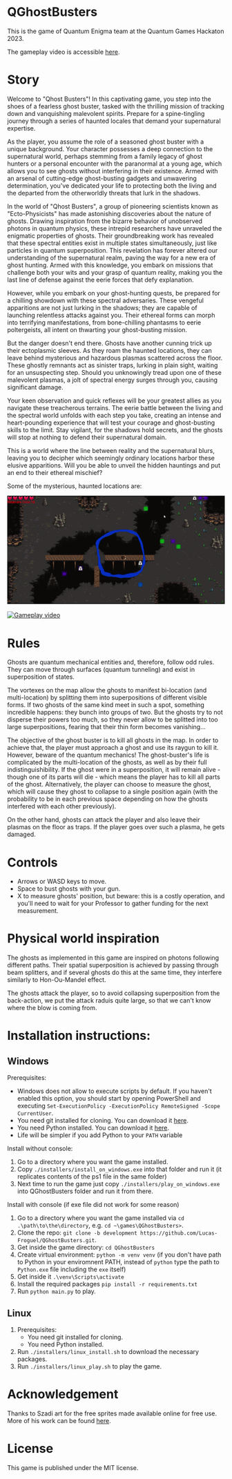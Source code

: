 # QGhostBusters
This is the game of Quantum Enigma team at the Quantum Games Hackaton 2023.

The gameplay video is accessible [here](NRey1MnxBLY).

# Story

Welcome to "Qhost Busters"! In this captivating game, you step into the shoes of a fearless ghost buster, tasked with the thrilling mission of tracking down and vanquishing malevolent spirits. Prepare for a spine-tingling journey through a series of haunted locales that demand your supernatural expertise.

As the player, you assume the role of a seasoned ghost buster with a unique background. Your character possesses a deep connection to the supernatural world, perhaps stemming from a family legacy of ghost hunters or a personal encounter with the paranormal at a young age, which allows you to see ghosts without interfering in their existence. Armed with an arsenal of cutting-edge ghost-busting gadgets and unwavering determination, you've dedicated your life to protecting both the living and the departed from the otherworldly threats that lurk in the shadows.

In the world of "Qhost Busters", a group of pioneering scientists known as "Ecto-Physicists" has made astonishing discoveries about the nature of ghosts. Drawing inspiration from the bizarre behavior of unobserved photons in quantum physics, these intrepid researchers have unraveled the enigmatic properties of ghosts. Their groundbreaking work has revealed that these spectral entities exist in multiple states simultaneously, just like particles in quantum superposition. This revelation has forever altered our understanding of the supernatural realm, paving the way for a new era of ghost hunting. Armed with this knowledge, you embark on missions that challenge both your wits and your grasp of quantum reality, making you the last line of defense against the eerie forces that defy explanation.

However, while you embark on your ghost-hunting quests, be prepared for a chilling showdown with these spectral adversaries. These vengeful apparitions are not just lurking in the shadows; they are capable of launching relentless attacks against you. Their ethereal forms can morph into terrifying manifestations, from bone-chilling phantasms to eerie poltergeists, all intent on thwarting your ghost-busting mission.

But the danger doesn't end there. Ghosts have another cunning trick up their ectoplasmic sleeves. As they roam the haunted locations, they can leave behind mysterious and hazardous plasmas scattered across the floor. These ghostly remnants act as sinister traps, lurking in plain sight, waiting for an unsuspecting step. Should you unknowingly tread upon one of these malevolent plasmas, a jolt of spectral energy surges through you, causing significant damage.

Your keen observation and quick reflexes will be your greatest allies as you navigate these treacherous terrains. The eerie battle between the living and the spectral world unfolds with each step you take, creating an intense and heart-pounding experience that will test your courage and ghost-busting skills to the limit. Stay vigilant, for the shadows hold secrets, and the ghosts will stop at nothing to defend their supernatural domain.

This is a world where the line between reality and the supernatural blurs, leaving you to decipher which seemingly ordinary locations harbor these elusive apparitions. Will you be able to unveil the hidden hauntings and put an end to their ethereal mischief?

Some of the mysterious, haunted locations are:

![A screen shot](images%2FScreenshot.png)

[![Gameplay video](https://img.youtube.com/vi/NRey1MnxBLY/maxresdefault.jpg)](https://youtu.be/NRey1MnxBLY)

# Rules

Ghosts are quantum mechanical entities and, therefore, follow odd rules. They can move through surfaces (quantum tunneling) and
exist in superposition of states.

The vortexes on the map allow the ghosts to manifest bi-location (and multi-location) by splitting them into superpositions of different visible forms.
If two ghosts of the same kind meet in such a spot, something incredible happens: they bunch into groups of two.
But the ghosts try to not disperse their powers too much, so they never allow to be splitted into too large superpositions, fearing that their thin form
becomes vanishing...

The objective of the ghost buster is to kill all ghosts in the map. In order to achieve that, the player must approach a ghost
and use its raygun to kill it. However, beware of the quantum mechanics!
The ghost-buster's life is complicated by the multi-location of the ghosts, as well as by their full indistinguishibility.
If the ghost were in a superposition, it will 
remain alive - though one of its parts will die - which means the player has to kill all parts of the ghost. Alternatively,
the player can choose to measure the ghost, which will cause they ghost to collapse to a single position again (with the 
probability to be in each previous space depending on how the ghosts interfered with each other previously).

On the other hand, ghosts can attack the player and also leave their plasmas on the floor as traps. If the player goes over
such a plasma, he gets damaged. 

# Controls

- Arrows or WASD keys to move.
- Space to bust ghosts with your gun.
- X to measure ghosts' position, but beware: this is a costly operation, and you'll need to wait for your Professor to gather funding for the next measurement.   


# Physical world inspiration

The ghosts as implemented in this game are inspired on photons following different paths. Their spatial superposition is
achieved by passing through beam splitters, and if several ghosts do this at the same time, they interfere similarly to Hon-Ou-Mandel effect.

The ghosts attack the player, so to avoid collapsing superposition from the back-action, we put the attack raduis quite large, so that we 
can't know where the blow is coming from.

# Installation instructions:

## Windows

Prerequisites:
   - Windows does not allow to execute scripts by default. If you haven't enabled this option, you should start by opening PowerShell and executing `Set-ExecutionPolicy -ExecutionPolicy RemoteSigned -Scope CurrentUser`.
   - You need git installed for cloning. You can download it [here](https://git-scm.com/download/win).
   - You need Python installed. You can download it [here](https://www.python.org/downloads/windows/).
   - Life will be simpler if you add Python to your `PATH` variable

Install without console:
1. Go to a directory where you want the game installed.
2. Copy `./installers/install_on_windows.exe` into that folder and run it (it replicates contents of the ps1 file in the same folder)
3. Next time to run the game just copy `./installers/play_on_windows.exe` into QGhostBusters folder and run it from there. 

Install with console (if exe file did not work for some reason)
1. Go to a directory where you want the game installed via `cd .\path\to\the\directory`, e.g. `cd ~\games\QGhostBusters>`.
2. Clone the repo: `git clone -b development https://github.com/Lucas-Froguel/QGhostBusters.git`.
3. Get inside the game directory: `cd QGhostBusters`
4. Create virtual environment: `python -m venv venv` (if you don't have path to Python in your enviromnent PATH, instead of `python` type the path to `Python.exe` file including the `exe` itself)
5. Get inside it `.\venv\Scripts\activate`
6. Install the required packages `pip install -r requirements.txt`
7. Run `python main.py` to play.

## Linux

1. Prerequisites:
   - You need git installed for cloning.
   - You need Python installed.
2. Run `./installers/linux_install.sh` to download the necessary packages.
3. Run `./installers/linux_play.sh` to play the game.


# Acknowledgement

Thanks to Szadi art for the free sprites made available online for free use. More of his work can be found [here](https://szadiart.itch.io/).

# License

This game is published under the MIT license. 
